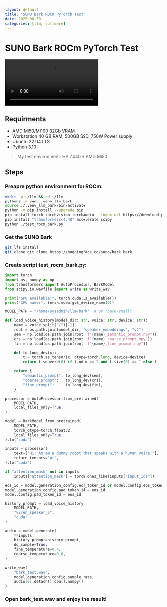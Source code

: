 ```yaml
---
layout: default
title: "SUNO Bark ROCm PyTorch Test"
date: 2025-08-30
categories: [llm, software]
---
```


# SUNO Bark ROCm PyTorch Test

![test1](/assets/articles/pytorch-rocm-bark-test/1.mp4)

## Requirments 
- AMD Mi50/MI100 32Gb VRAM
- Workstation 40 GB RAM, 500GB SSD, 750W Power supply 
- Ubuntu 22.04 LTS
- Python 3.10

> My test environment: HP Z440 + AMD Mi50

## Steps

### Preapre python environment for ROCm:

```bash
mkdir -p ~/llm && cd ~/llm
python3 -m venv .venv_llm_bark
source ./.venv_llm_bark/bin/activate
python -m pip install --upgrade pip
pip install torch torchvision torchaudio --index-url https://download.pytorch.org/whl/rocm6.2
pip install "transformers<4.48" accelerate scipy
python ./test_rocm_bark.py
```

### Get the SUNO Bark

```bash
git lfs install
git clone git clone https://huggingface.co/suno/bark bark
```

### Create script test_rocm_bark.py:

```python
import torch
import os, numpy as np
from transformers import AutoProcessor, BarkModel
from scipy.io.wavfile import write as write_wav

print("GPU available:", torch.cuda.is_available())
print("GPU name:", torch.cuda.get_device_name(0))

MODEL_PATH = "/home/sysadmin/llm/bark"  # or "bark-small"

def load_voice_history(model_dir: str, voice: str, device: str):
    name = voice.split("/")[-1]
    root = os.path.join(model_dir, "speaker_embeddings", "v2")
    sem = np.load(os.path.join(root, f"{name}_semantic_prompt.npy"))
    crs = np.load(os.path.join(root, f"{name}_coarse_prompt.npy"))
    fin = np.load(os.path.join(root, f"{name}_fine_prompt.npy"))

    def to_long_dev(x):
        t = torch.as_tensor(x, dtype=torch.long, device=device)
        return t.squeeze(0) if t.ndim == 2 and t.size(0) == 1 else t

    return {
        "semantic_prompt": to_long_dev(sem),
        "coarse_prompt":   to_long_dev(crs),
        "fine_prompt":     to_long_dev(fin),
    }

processor = AutoProcessor.from_pretrained(
    MODEL_PATH,
    local_files_only=True,
)

model = BarkModel.from_pretrained(
    MODEL_PATH,
    torch_dtype=torch.float32,
    local_files_only=True,
).to("cuda")

inputs = processor(
    text=["Hi! Am am a dummy robot that speaks with a human voice."], 
    return_tensors="pt",
).to("cuda")

if "attention_mask" not in inputs:
    inputs["attention_mask"] = torch.ones_like(inputs["input_ids"])

eos_id = model.generation_config.eos_token_id or model.config.eos_token_id
model.generation_config.pad_token_id = eos_id
model.config.pad_token_id = eos_id

history_prompt = load_voice_history(
    MODEL_PATH, 
    "v2/en_speaker_6", 
    "cuda"
)

audio = model.generate(
    **inputs,
    history_prompt=history_prompt,
    do_sample=True,
    fine_temperature=0.4,
    coarse_temperature=0.8,
)

write_wav(
    "bark_test.wav", 
    model.generation_config.sample_rate, 
    audio[0].detach().cpu().numpy()
)
```

### Open bark_test.wav and enjoy the result!
